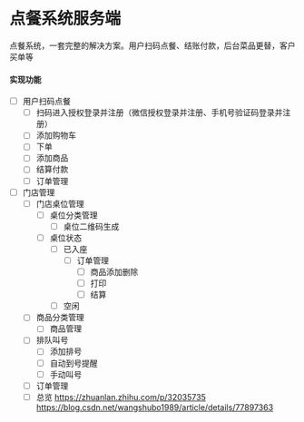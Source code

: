 # 点餐系统服务端
点餐系统，一套完整的解决方案。用户扫码点餐、结账付款，后台菜品更替，客户买单等

#### 实现功能

- [ ] 用户扫码点餐
    - [ ] 扫码进入授权登录并注册（微信授权登录并注册、手机号验证码登录并注册）
    - [ ] 添加购物车
    - [ ] 下单
    - [ ] 添加商品
    - [ ] 结算付款
    - [ ] 订单管理
- [ ] 门店管理
    - [ ] 门店桌位管理
        - [ ] 桌位分类管理
          - [ ] 桌位二维码生成
        - [ ] 桌位状态
            - [ ] 已入座
                - [ ] 订单管理
                    - [ ] 商品添加删除
                    - [ ] 打印
                    - [ ] 结算
            - [ ] 空闲
    - [ ] 商品分类管理
        - [ ] 商品管理
    - [ ] 排队叫号
        - [ ] 添加排号
        - [ ] 自动到号提醒
        - [ ] 手动叫号
    - [ ] 订单管理
    - [ ] 总览
https://zhuanlan.zhihu.com/p/32035735
https://blog.csdn.net/wangshubo1989/article/details/77897363
